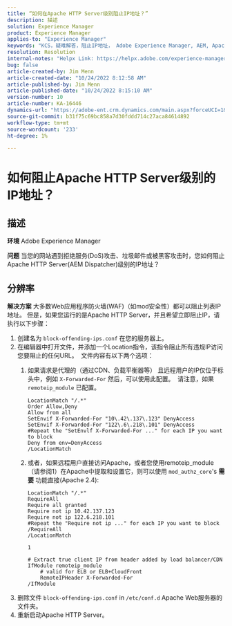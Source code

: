 ```yaml
---
title: “如何在Apache HTTP Server级别阻止IP地址？”
description: 描述
solution: Experience Manager
product: Experience Manager
applies-to: "Experience Manager"
keywords: "KCS，疑难解答，阻止IP地址， Adobe Experience Manager, AEM, Apache HTTP Server级别"
resolution: Resolution
internal-notes: "Helpx Link: https://helpx.adobe.com/experience-manager/kb/block-ips-apache-http-server.html#remoteip_module"
bug: false
article-created-by: Jim Menn
article-created-date: "10/24/2022 8:12:58 AM"
article-published-by: Jim Menn
article-published-date: "10/24/2022 8:15:10 AM"
version-number: 10
article-number: KA-16446
dynamics-url: "https://adobe-ent.crm.dynamics.com/main.aspx?forceUCI=1&pagetype=entityrecord&etn=knowledgearticle&id=3e9f6ba7-7353-ed11-bba2-6045bd0065f9"
source-git-commit: b31f75c69bc858a7d30fddd714c27aca84614892
workflow-type: tm+mt
source-wordcount: '233'
ht-degree: 1%

---
```


# 如何阻止Apache HTTP Server级别的IP地址？

## 描述


<b>环境</b>
Adobe Experience Manager

<b>问题</b>
当您的网站遇到拒绝服务(DoS)攻击、垃圾邮件或被黑客攻击时，您如何阻止Apache HTTP Server(AEM Dispatcher)级别的IP地址？


## 分辨率


<b>解决方案</b>
大多数Web应用程序防火墙(WAF)（如mod安全性）都可以阻止列表IP地址。
但是，如果您运行的是Apache HTTP Server，并且希望立即阻止IP，请执行以下步骤：

1. 创建名为 `block-offending-ips.conf` 在您的服务器上。
2. 在编辑器中打开文件，并添加一个Location指令，该指令阻止所有违规IP访问您要阻止的任何URL。  文件内容有以下两个选项：
   1. 如果请求是代理的（通过CDN、负载平衡器等） 且远程用户的IP仅位于标头中，例如 `X-Forwarded-For` 然后，可以使用此配置。  请注意，如果 `remoteip_module` 已配置。  <br>

      ```
      LocationMatch "/.*"
      Order Allow,Deny
      Allow from all
      SetEnvif X-Forwarded-For "10\.42\.137\.123" DenyAccess
      SetEnvif X-Forwarded-For "122\.6\.218\.101" DenyAccess
      #Repeat the "SetEnvlf X-Forwarded-For ..." for each IP you want to block
      Deny from env=DenyAccess
      /LocationMatch
      ```
   2. 或者，如果远程用户直接访问Apache，或者您使用remoteip_module（请参阅1）在Apache中提取和设置它，则可以使用 `mod_authz_core`&#39;s <b>需要</b> 功能直接(Apache 2.4):

      ```
      LocationMatch "/.*"
      RequireAll
      Require all granted
      Require not ip 10.42.137.123
      Require not ip 122.6.218.101
      #Repeat the "Require not ip ..." for each IP you want to block
      /RequireAll
      /LocationMatch
      ```

      `1`


      ```
      # Extract true client IP from header added by load balancer/CDN
      IfModule remoteip_module
          # valid for ELB or ELB+CloudFront
          RemoteIPHeader X-Forwarded-For
      /IfModule
      ```
3. 删除文件 `block-offending-ips.conf` in `/etc/conf.d` Apache Web服务器的文件夹。
4. 重新启动Apache HTTP Server。

